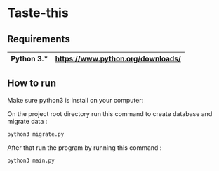 # Taste-this

## Requirements

| Python 3.\* | https://www.python.org/downloads/ |
| ----------- | --------------------------------- |

## How to run

Make sure python3 is install on your computer:

On the project root directory run this command to create database and migrate data :

```sh
python3 migrate.py
```

After that run the program by running this command :

```sh
python3 main.py
```
